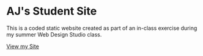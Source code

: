 # AJ's Student Site

This is a coded static website created as part of an in-class exercise during my summer Web Design Studio class.

[View my Site](https://iolaniaj.github.io/)